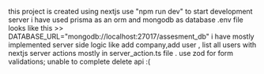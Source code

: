 this project is created using nextjs
use "npm run dev" to start development server
i have used prisma as an orm and mongodb as database
.env file looks like this >> DATABASE_URL="mongodb://localhost:27017/assesment_db"
i have mostly implemented server side logic like add company,add user , list all users with nextjs server actions mostly in server_action.ts file .
use zod for form validations;
unable to complete delete api :(
